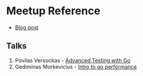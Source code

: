 # Meetup Reference

- [Blog post](http://golang.lt/post/meetup-2017-01-25/)

## Talks

1. Povilas Versockas - [Advanced Testing
   with
   Go](https://github.com/golang-lt/presentations/blob/master/2017-01-25/advanced_testing_with_go.pdf)
2. Gediminas Morkevicius - [Intro to go performance](http://gotalks.gediminasm.org/golang-performance/slides.slide#1)
